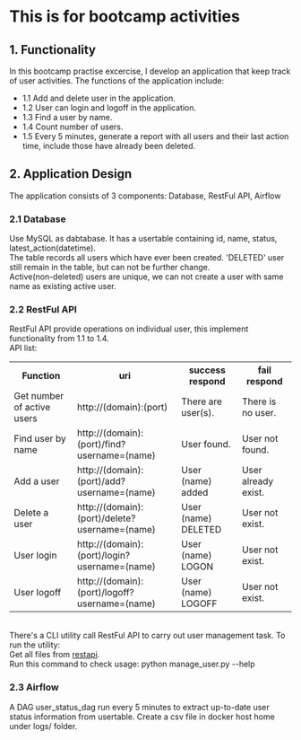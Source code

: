 <h1>This is for bootcamp activities</h1>

<h2>1. Functionality</h2>
In this bootcamp practise excercise, I develop an application that keep track of user activities. The functions of the application include:
<ul>
<li>1.1 Add and delete user in the application.</li>
<li>1.2 User can login and logoff in the application.</li>
<li>1.3 Find a user by name.</li>
<li>1.4 Count number of users.</li>
<li>1.5 Every 5 minutes, generate a report with all users and their last action time, include those have already been deleted.</li>
</ul>

<h2>2. Application Design</h2>
The application consists of 3 components: Database, RestFul API, Airflow
<h3>2.1 Database</h3>
Use MySQL as dabtabase. It has a usertable containing id, name, status, latest_action(datetime).
<br>
The table records all users which have ever been created. 'DELETED' user still remain in the table, but can not be further change.
<br>
Active(non-deleted) users are unique, we can not create a user with same name as existing active user.
<br>
<h3>2.2 RestFul API</h3>
RestFul API provide operations on individual user, this implement functionality from 1.1 to 1.4.
<br>
API list:
<table>
  <tr>
    <th>Function</th>
    <th>uri</th>
    <th>success respond</th>
    <th>fail respond</th>
  </tr>
  <tr>
    <td>Get number of active users</td>
    <td>http://(domain):(port)</td>
    <td>There are <n> user(s).</td>
    <td>There is no user.</td>
  </tr>
  <tr>
    <td>Find user by name</td>
    <td>http://(domain):(port)/find?username=(name)</td>
    <td>User found.</td>
    <td>User not found.</td>
  </tr>
  <tr>
    <td>Add a user</td>
    <td>http://(domain):(port)/add?username=(name)</td>
    <td>User (name) added</td>
    <td>User already exist.</td>
  </tr>
  <tr>
    <td>Delete a user</td>
    <td>http://(domain):(port)/delete?username=(name)</td>
    <td>User (name) DELETED</td>
    <td>User not exist.</td>
  </tr>
  <tr>
    <td>User login</td>
    <td>http://(domain):(port)/login?username=(name)</td>
    <td>User (name) LOGON</td>
    <td>User not exist.</td>
  </tr>
  <tr>
    <td>User logoff</td>
    <td>http://(domain):(port)/logoff?username=(name)</td>
    <td>User (name) LOGOFF</td>
    <td>User not exist.</td>
  </tr>
</table>
<br>
There's a CLI utility call RestFul API to carry out user management task. To run the utility:
<br>
Get all files from <a href="https://github.com/brianjrmo/bootcamp/tree/main/scripts/restapi">restapi</a>.
<br>
Run this command to check usage: python manage_user.py --help
<br>
<h3>2.3 Airflow</h3>
A DAG user_status_dag run every 5 minutes to extract up-to-date user status information from usertable. Create a csv file in docker host home under logs/ folder.

